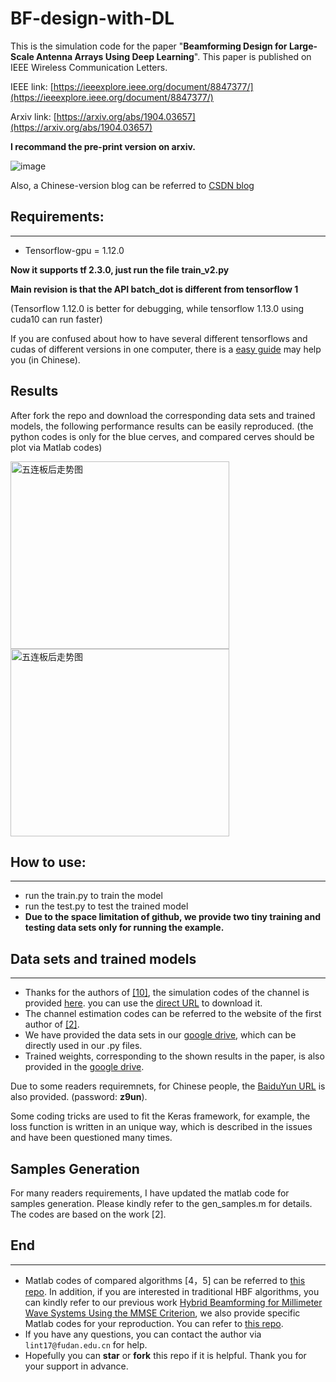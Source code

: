 # BF-design-with-DL
This is the simulation code for the paper "**Beamforming Design for Large-Scale Antenna Arrays Using Deep Learning**".  This paper is published on IEEE Wireless Communication Letters. 

IEEE link: [https://ieeexplore.ieee.org/document/8847377/](https://ieeexplore.ieee.org/document/8847377/)

Arxiv link: [https://arxiv.org/abs/1904.03657](https://arxiv.org/abs/1904.03657)

**I recommand the pre-print version on arxiv.**

![image](https://github.com/TianLin0509/BF-design-with-DL/blob/master/Figs/systemmodel.jpg)

Also, a Chinese-version blog can be referred to [CSDN blog](https://zhuyulab.blog.csdn.net/article/details/104870520)
## Requirements:
***
* Tensorflow-gpu = 1.12.0

**Now it supports  tf 2.3.0, just run the file train_v2.py**

**Main revision is that the API batch_dot is different from tensorflow 1**

(Tensorflow 1.12.0 is better for debugging, while tensorflow 1.13.0 using cuda10 can run faster)

If you are confused about how to have several different tensorflows and cudas of different versions in one computer, there is a [easy 
guide](https://zhuyulab.blog.csdn.net/article/details/88779670) may help you  (in Chinese).

## Results
After fork the repo and download the corresponding data sets and trained models, the following performance results can be easily reproduced. (the python codes is only for the blue cerves, and compared cerves should be plot via Matlab codes)

<img src="https://github.com/TianLin0509/BF-design-with-DL/blob/master/Figs/PNR.jpg" width = "350" height = "300" alt="五连板后走势图" align=center /> <img src="https://github.com/TianLin0509/BF-design-with-DL/blob/master/Figs/Lest.jpg" width = "350" height = "300" alt="五连板后走势图" align=center />


## How to use:
***
* run the train.py to train the model 
* run the test.py to test the trained model 
* **Due to the space limitation of github, we provide two tiny training and testing data sets only for running the example.**

## Data sets and trained models
***
* Thanks for the authors of [[10]](http://oa.ee.tsinghua.edu.cn/dailinglong/publications/paper/Reliable%20beamspace%20channel%20estimation%20for%20millimeter-wave%20massive%20MIMO%20systems%20with%20lens%20antenna%20array.pdf), the simulation codes of the channel is provided [here](http://oa.ee.tsinghua.edu.cn/dailinglong/publications/publications.html). you 
can use the [direct URL](http://oa.ee.tsinghua.edu.cn/dailinglong/publications/code/Reliable%20beamspace%20channel%20estimation%20for%20millimeter-wave%20massive%20MIMO%20systems%20with%20lens%20antenna%20array.zip) to download it.
* The channel estimation codes can be referred to the website of the first author of [[2]](https://ieeexplore.ieee.org/document/6847111).
* We have provided the data sets in our [google drive](https://drive.google.com/open?id=1nSk9TftoCMA5iRUqC9GSK5g5a67Q8FRG), which can be directly used in our .py files.
* Trained weights, corresponding to the shown results in the paper, is also provided in the [google drive](https://drive.google.com/open?id=1nSk9TftoCMA5iRUqC9GSK5g5a67Q8FRG).

Due to some readers requiremnets, for Chinese people, the [BaiduYun URL](https://pan.baidu.com/s/1W-L7N4FsS9Aan7FOmkPZyg) is also provided. (password: **z9un**).

Some coding tricks are used to fit the Keras framework, for example, the loss function is written in an unique way, which is described in the issues and have been questioned many times.

## Samples Generation
For many readers requirements, I have updated the matlab code for samples generation. Please kindly refer to the gen_samples.m for details. The codes are based on the work [2].

## End
***
* Matlab codes of compared algorithms [4，5] can be referred to [this repo](https://github.com/TianLin0509/Hybrid-Beamforming-for-Millimeter-Wave-Systems-Using-the-MMSE-Criterion). In addition, if you are interested in traditional HBF algorithms, you can kindly refer to our previous work [Hybrid Beamforming for Millimeter Wave Systems Using the MMSE Criterion](https://arxiv.org/abs/1902.08343?context=cs.IT), we also provide specific Matlab codes for your reproduction. You can refer to [this repo](https://github.com/TianLin0509/Hybrid-Beamforming-for-Millimeter-Wave-Systems-Using-the-MMSE-Criterion). 
* If you have any questions, you can contact the author via ```lint17@fudan.edu.cn``` for help.
* Hopefully you can **star** or **fork** this repo if it is helpful. Thank you for your support in advance.
